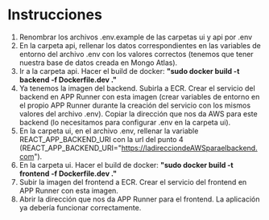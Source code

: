 # Instrucciones

1. Renombrar los archivos .env.example de las carpetas ui y api por .env
2. En la carpeta api, rellenar los datos correspondientes en las variables de entorno del archivo .env con los valores correctos (tenemos que tener nuestra base de datos creada en Mongo Atlas).
3. Ir a la carpeta api. Hacer el build de docker: **"sudo docker build -t backend -f Dockerfile.dev ."**
4. Ya tenemos la imagen del backend. Subirla a ECR. Crear el servicio del backend en APP Runner con esta imagen (crear variables de entorno en el propio APP Runner durante la creación del servicio con los mismos valores del archivo .env). Copiar la dirección que nos da AWS para este backend (lo necesitamos para configurar .env en la carpeta ui).
5. En la carpeta ui, en el archivo .env, rellenar la variable REACT_APP_BACKEND_URI con la url del punto 4 (REACT_APP_BACKEND_URI="https://ladirecciondeAWSparaelbackend.com").
6. En la carpeta ui. Hacer el build de docker: **"sudo docker build -t frontend -f Dockerfile.dev ."**
7. Subir la imagen del frontend a ECR. Crear el servicio del frontend en APP Runner con esta imagen.
8. Abrir la dirección que nos da APP Runner para el frontend. La aplicación ya debería funcionar correctamente.
